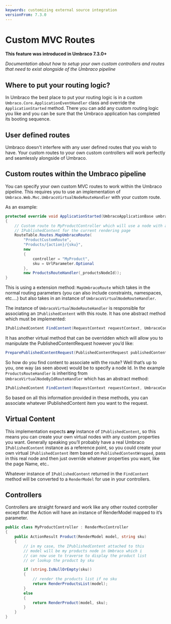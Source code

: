 ```yaml
---
keywords: customizing external source integration
versionFrom: 7.3.0
---
```

    
# Custom MVC Routes

**This feature was introduced in Umbraco 7.3.0+**

_Documentation about how to setup your own custom controllers and routes that need to exist alongside of the Umbraco pipeline_

## Where to put your routing logic?

In Umbraco the best place to put your routing logic is in a custom `Umbraco.Core.ApplicationEventHandler` class and override the `ApplicationStarted` method. There you can add any custom routing logic you like and you can be sure that the Umbraco application has completed its booting sequence.

## User defined routes

Umbraco doesn't interfere with any user defined routes that you wish to have. Your custom routes to your own custom controllers will work perfectly and seamlessly alongside of Umbraco.

## Custom routes within the Umbraco pipeline

You can specify your own custom MVC routes to work within the Umbraco pipeline. This requires you to use an implementation of `Umbraco.Web.Mvc.UmbracoVirtualNodeRouteHandler` with your custom route.

As an example:

```csharp
protected override void ApplicationStarted(UmbracoApplicationBase umbracoApplication, ApplicationContext applicationContext)
{
    // Custom route to MyProductController which will use a node with a specific ID as the
    // IPublishedContent for the current rendering page
    RouteTable.Routes.MapUmbracoRoute(
        "ProductCustomRoute",
        "Products/{action}/{sku}",
        new
        {
            controller = "MyProduct",
            sku = UrlParameter.Optional
        },
        new ProductsRouteHandler(_productsNodeId));
}
```

This is using a extension method: `MapUmbracoRoute` which takes in the normal routing parameters (you can also include constraints, namespaces, etc….) but also takes in an instance of `UmbracoVirtualNodeRouteHandler`.

The instance of `UmbracoVirtualNodeRouteHandler` is responsible for associating an `IPublishedContent` with this route. It has one abstract method which must be implemented:

```csharp
IPublishedContent FindContent(RequestContext requestContext, UmbracoContext umbracoContext)
```

It has another virtual method that can be overridden which will allow you to manipulate the PublishedContentRequest however you’d like:

```csharp
PreparePublishedContentRequest(PublishedContentRequest publishedContentRequest)
```

So how do you find content to associate with the route? Well that’s up to you, one way (as seen above) would be to specify a node Id. In the example `ProductsRouteHandler` is inheriting from `UmbracoVirtualNodeByIdRouteHandler` which has an abstract method:

```csharp
IPublishedContent FindContent(RequestContext requestContext, UmbracoContext umbracoContext, IPublishedContent baseContent);
```

So based on all this information provided in these methods, you can associate whatever IPublishedContent item you want to the request.

## Virtual Content
This implementation expects **any** instance of `IPublishedContent`, so this means you can create your own virtual nodes with any custom properties you want. Generally speaking you’ll probably have a real Umbraco `IPublishedContent` instance as a reference point, so you could create your own virtual `IPublishedContent` item based on `PublishedContentWrapped`, pass in this real node and then just override whatever properties you want, like the page Name, etc..

Whatever instance of `IPublishedContent` returned in the `FindContent` method will be converted to a `RenderModel` for use in your controllers.

## Controllers
Controllers are straight forward and work like any other routed controller except that the Action will have an instance of RenderModel mapped to it’s parameter.

```csharp
public class MyProductController : RenderMvcController
{
    public ActionResult Product(RenderModel model, string sku)
    {
        // in my case, the IPublishedContent attached to this
        // model will be my products node in Umbraco which i
        // can now use to traverse to display the product list
        // or lookup the product by sku

        if (string.IsNullOrEmpty(sku))
        {
            // render the products list if no sku
            return RenderProductsList(model);
        }
        else
        {
            return RenderProduct(model, sku);
        }
    }
}
```

